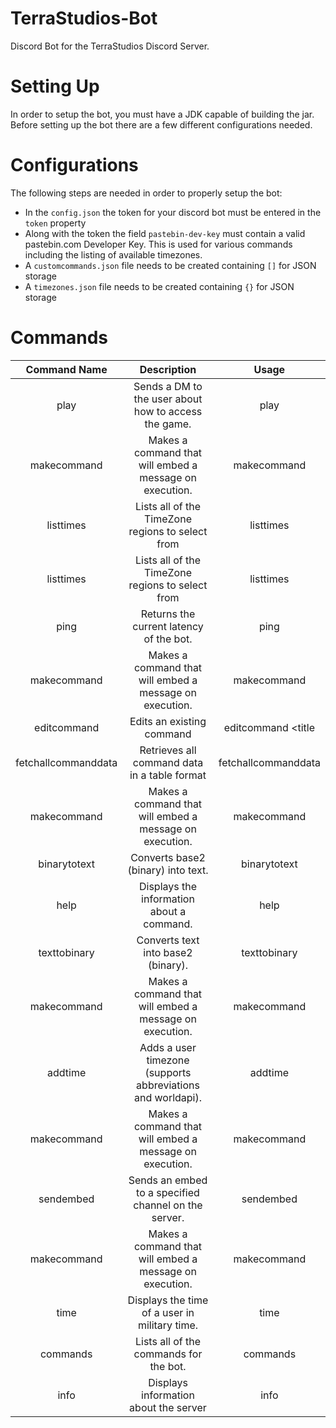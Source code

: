 # TerraStudios-Bot
Discord Bot for the TerraStudios Discord Server. 

# Setting Up
In order to setup the bot, you must have a JDK capable of building the jar. Before setting up the bot there are a few different configurations needed. 

# Configurations
The following steps are needed in order to properly setup the bot:
- In the <code>config.json</code> the token for your discord bot must be entered in the <code>token</code> property 
- Along with the token the field <code>pastebin-dev-key</code> must contain a valid pastebin.com Developer Key. This is used for various commands including the listing of available timezones.
- A <code>customcommands.json</code> file needs to be created containing <code>[]</code> for JSON storage
- A <code>timezones.json</code> file needs to be created containing <code>{}</code> for JSON storage

# Commands
|    Command Name     |                         Description                         |                                    Usage                                     |
|:-------------------:|:-----------------------------------------------------------:|:----------------------------------------------------------------------------:|
|        play         |    Sends a DM to the user about how to access the game.     |                                     play                                     |
|     makecommand     |   Makes a command that will embed a message on execution.   |                          makecommand <command-name>                          |
|      listtimes      |      Lists all of the TimeZone regions to select from       |                                  listtimes                                   |
|      listtimes      |      Lists all of the TimeZone regions to select from       |                                  listtimes                                   |
|        ping         |           Returns the current latency of the bot.           |                                     ping                                     |
|     makecommand     |   Makes a command that will embed a message on execution.   |                          makecommand <command-name>                          |
|     editcommand     |                  Edits an existing command                  | editcommand <command-name> <title | text | color | image | name> <new-value> |
| fetchallcommanddata |        Retrieves all command data in a table format         |                             fetchallcommanddata                              |
|     makecommand     |   Makes a command that will embed a message on execution.   |                          makecommand <command-name>                          |
|    binarytotext     |             Converts base2 (binary) into text.              |                            binarytotext <binary>                             |
|        help         |          Displays the information about a command.          |                             help <command-name>                              |
|    texttobinary     |             Converts text into base2 (binary).              |                             texttobinary <text>                              |
|     makecommand     |   Makes a command that will embed a message on execution.   |                          makecommand <command-name>                          |
|       addtime       | Adds a user timezone (supports abbreviations and worldapi). |                          addtime <name> <timezone>                           |
|     makecommand     |   Makes a command that will embed a message on execution.   |                          makecommand <command-name>                          |
|      sendembed      |    Sends an embed to a specified channel on the server.     |                                  sendembed                                   |
|     makecommand     |   Makes a command that will embed a message on execution.   |                          makecommand <command-name>                          |
|        time         |        Displays the time of a user in military time.        |                                 time <name>                                  |
|      commands       |           Lists all of the commands for the bot.            |                                   commands                                   |
|        info         |            Displays information about the server            |                                     info                                     |

